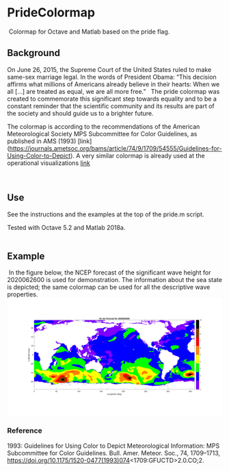 # PrideColormap
 Colormap for Octave and Matlab based on the pride flag.

## Background

On June 26, 2015, the Supreme Court of the United States ruled to make same-sex marriage legal. In the words of President Obama: “This decision affirms what millions of Americans already believe in their hearts: When we all [...] are treated as equal, we are all more free.” 
 
The pride colormap was created to commemorate this significant step towards equality and to be a constant reminder that the scientific community and its results are part of the society and should guide us to a brighter future.  
 
The colormap is according to the recommendations of the American Meteorological Society MPS Subcommittee for Color Guidelines, as published in AMS (1993) [link] (https://journals.ametsoc.org/bams/article/74/9/1709/54555/Guidelines-for-Using-Color-to-Depict). A very similar colormap is already used at the operational visualizations [link](https://mag.ncep.noaa.gov/model-guidance-model-parameter.php?group=Model%20Guidance&model=WW3&area=ATL-PAC&ps=area#) 

 
## Use 
See the instructions and the examples at the top of the pride.m script. 


Tested with Octave 5.2 and Matlab 2018a.  
 
## Example

 In the figure below, the NCEP forecast of the significant wave height for 2020062600 is used for demonstration. The information about the sea state is depicted; the same colormap can be used for all the descriptive wave properties.
 ![alt text](hs_example.png)


### Reference  
1993: Guidelines for Using Color to Depict Meteorological Information: MPS Subcommittee for Color Guidelines. Bull. Amer. Meteor. Soc., 74, 1709–1713, https://doi.org/10.1175/1520-0477(1993)074<1709:GFUCTD>2.0.CO;2.
